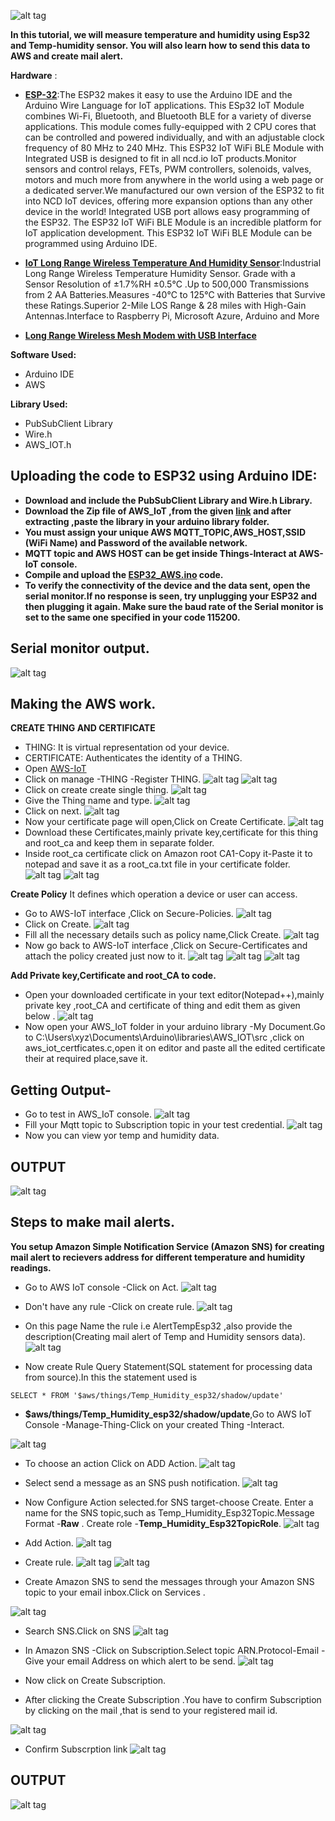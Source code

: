 ![alt tag](https://github.com/mjScientech/Monitoring-Temp-and-Humidity-using-AWS-ESP32/blob/master/imgonline-com-ua-twotoone-XpoMD4Mf6S.jpg)

**In this tutorial, we will measure  temperature and humidity  using Esp32 and Temp-humidity sensor. You will also learn how to send this data to AWS and create mail alert.**


**Hardware** :
- **[ESP-32](https://store.ncd.io/product/esp32-iot-wifi-ble-module-with-integrated-usb/)**:The ESP32 makes it easy to use the Arduino IDE and the Arduino Wire Language for IoT applications. This ESp32 IoT Module combines Wi-Fi, Bluetooth, and Bluetooth BLE for a variety of diverse applications. This module comes fully-equipped with 2 CPU cores that can be controlled and powered individually, and with an adjustable clock frequency of 80 MHz to 240 MHz. This ESP32 IoT WiFi BLE Module with Integrated USB is designed to fit in all ncd.io IoT products.Monitor sensors and control relays, FETs, PWM controllers, solenoids, valves, motors and much more from anywhere in the world using a web page or a dedicated server.We manufactured our own version of the ESP32 to fit into NCD IoT devices, offering more expansion options than any other device in the world! Integrated USB port allows easy programming of the ESP32. The ESP32 IoT WiFi BLE Module is an incredible platform for IoT application development. This ESP32 IoT WiFi BLE Module can be programmed using Arduino IDE.

- **[IoT Long Range Wireless  Temperature And Humidity  Sensor](https://store.ncd.io/product/industrial-long-range-wireless-temperature-humidity-sensor/)**:Industrial Long Range Wireless Temperature Humidity Sensor. Grade with a Sensor Resolution of ±1.7%RH ±0.5°C .Up to 500,000 Transmissions from 2 AA Batteries.Measures -40°C to 125°C with Batteries that Survive these Ratings.Superior 2-Mile LOS Range & 28 miles with High-Gain Antennas.Interface to Raspberry Pi, Microsoft Azure, Arduino and More

- **[Long Range Wireless Mesh Modem with USB Interface](https://store.ncd.io/product/900hp-s3b-long-range-wireless-mesh-modem-with-usb-interface/)**

**Software Used:**
- Arduino IDE
- AWS

**Library Used:**
- PubSubClient Library
- Wire.h
- AWS_IOT.h

##  Uploading the code  to ESP32 using Arduino IDE:
- **Download and include the PubSubClient Library and Wire.h Library.**
- **Download the Zip file of AWS_IoT ,from the given [link](https://github.com/ExploreEmbedded/Hornbill-Examples) and after extracting ,paste the library in your arduino library folder.**
- **You must assign your unique AWS  MQTT_TOPIC,AWS_HOST,SSID (WiFi Name) and Password of the available network.**
- **MQTT topic and AWS HOST can be get inside Things-Interact at AWS-IoT console.**
- **Compile and upload the  [ESP32_AWS.ino](https://github.com/mjScientech/Monitoring-Temp-and-Humidity-using-AWS-ESP32/blob/master/ESP32_AWS.ino) code.**
- **To verify the connectivity of the device and the data sent, open the serial monitor.If no response is seen, try unplugging your ESP32 and then plugging it again. Make sure the baud rate of the Serial monitor is set to the same one specified in your code 115200.**

## Serial monitor output.
![alt tag](https://github.com/mjScientech/Monitoring-Temp-and-Humidity-using-AWS-ESP32/blob/master/serial%20monitor%20output.JPG)

## Making the AWS work.

**CREATE THING AND CERTIFICATE**
- THING: It is virtual representation od your device.
- CERTIFICATE: Authenticates the identity of a THING.
- Open [AWS-IoT](https://eu-central-1.console.aws.amazon.com/iot/home)
- Click on manage -THING -Register THING.
![alt tag](https://github.com/mjScientech/Monitoring-Temp-and-Humidity-using-AWS-ESP32/blob/master/thing1.JPG)
![alt tag](https://github.com/mjScientech/Monitoring-Temp-and-Humidity-using-AWS-ESP32/blob/master/registerthing.JPG)
- Click on create create single thing.
![alt tag](https://github.com/mjScientech/Monitoring-Temp-and-Humidity-using-AWS-ESP32/blob/master/creatething.JPG)
- Give the Thing name and type.
![alt tag](https://github.com/mjScientech/Monitoring-Temp-and-Humidity-using-AWS-ESP32/blob/master/creatething1.JPG)
- Click on next.
![alt tag](https://github.com/mjScientech/Monitoring-Temp-and-Humidity-using-AWS-ESP32/blob/master/creatething2.JPG)
- Now your certificate page will open,Click on Create Certificate.
![alt tag](https://github.com/mjScientech/Monitoring-Temp-and-Humidity-using-AWS-ESP32/blob/master/certificate.JPG)
- Download these Certificates,mainly private key,certificate for this thing and root_ca and keep them in separate folder.
- Inside root_ca certificate click on Amazon root CA1-Copy it-Paste  it to notepad and save it as a root_ca.txt file in your certificate folder.
![alt tag](https://github.com/mjScientech/Monitoring-Temp-and-Humidity-using-AWS-ESP32/blob/master/certificate4.JPG)
![alt tag](https://github.com/mjScientech/Monitoring-Temp-and-Humidity-using-AWS-ESP32/blob/master/rootCA.JPG)

**Create Policy**
It defines which operation a device or user can access.
- Go to AWS-IoT interface ,Click on Secure-Policies.
![alt tag](https://github.com/mjScientech/Monitoring-Temp-and-Humidity-using-AWS-ESP32/blob/master/policy2.JPG)
- Click on Create.
![alt tag](https://github.com/mjScientech/Monitoring-Temp-and-Humidity-using-AWS-ESP32/blob/master/policy4.JPG)
- Fill all the necessary details such as policy name,Click Create.
 ![alt tag](https://github.com/mjScientech/Monitoring-Temp-and-Humidity-using-AWS-ESP32/blob/master/policy6.JPG)
- Now go back to AWS-IoT interface ,Click on Secure-Certificates and attach the policy created just now to it.
 ![alt tag](https://github.com/mjScientech/Monitoring-Temp-and-Humidity-using-AWS-ESP32/blob/master/cert1.JPG)
 ![alt tag](https://github.com/mjScientech/Monitoring-Temp-and-Humidity-using-AWS-ESP32/blob/master/cert2.JPG)
 ![alt tag](https://github.com/mjScientech/Monitoring-Temp-and-Humidity-using-AWS-ESP32/blob/master/cert3.JPG)

**Add Private key,Certificate and root_CA to code.**
- Open your downloaded certificate in your text editor(Notepad++),mainly private key ,root_CA and certificate of thing and edit them as given below .
![alt tag](https://github.com/mjScientech/Monitoring-Temp-and-Humidity-using-AWS-ESP32/blob/master/codecert1.JPG)
- Now open your AWS_IoT folder in your arduino library -My Document.Go to C:\Users\xyz\Documents\Arduino\libraries\AWS_IOT\src ,click on  aws_iot_certficates.c,open it on editor and paste all the edited certificate  their at required place,save it.

## Getting Output-
- Go to test in AWS_IoT console.
![alt tag](https://github.com/mjScientech/Monitoring-Temp-and-Humidity-using-AWS-ESP32/blob/master/test1.JPG)
- Fill your Mqtt topic to Subscription topic in your test credential.
![alt tag](https://github.com/mjScientech/Monitoring-Temp-and-Humidity-using-AWS-ESP32/blob/master/test2.JPG)
- Now you can view yor temp and humidity data.

## OUTPUT
![alt tag](https://github.com/mjScientech/Monitoring-Temp-and-Humidity-using-AWS-ESP32/blob/master/AWS_Output.JPG)

## Steps to make mail alerts.

**You setup Amazon Simple Notification Service (Amazon SNS) for creating mail alert  to recievers address for different temperature and humidity readings.**

- Go to AWS IoT console -Click on Act.
![alt tag](https://github.com/mjScientech/Temp-and-Humidity-Alert--AWS-ESP32/blob/master/alert1.JPG)

- Don't have any rule -Click on create rule.
![alt tag](https://github.com/mjScientech/Temp-and-Humidity-Alert--AWS-ESP32/blob/master/alert2.JPG)

- On this page Name the rule i.e AlertTempEsp32 ,also provide the description(Creating mail alert of Temp and Humidity sensors data).
![alt tag](https://github.com/mjScientech/Temp-and-Humidity-Alert--AWS-ESP32/blob/master/alert3.JPG)

- Now create Rule Query Statement(SQL statement for processing data from source).In this the statement used is
```
SELECT * FROM '$aws/things/Temp_Humidity_esp32/shadow/update'

```
- **$aws/things/Temp_Humidity_esp32/shadow/update**,Go to AWS IoT Console -Manage-Thing-Click on your created Thing -Interact.

![alt tag](https://github.com/mjScientech/Temp-and-Humidity-Alert--AWS-ESP32/blob/master/alert4.JPG)

- To choose an action Click on ADD Action.
![alt tag](https://github.com/mjScientech/Temp-and-Humidity-Alert--AWS-ESP32/blob/master/alert5.JPG)

- Select send a message as an SNS push notification.
![alt tag](https://github.com/mjScientech/Temp-and-Humidity-Alert--AWS-ESP32/blob/master/alert6.JPG)

- Now Configure Action selected.for SNS target-choose Create. Enter a name for the SNS topic,such as Temp_Humidity_Esp32Topic.Message Format -**Raw** . Create role -**Temp_Humidity_Esp32TopicRole**.
![alt tag](https://github.com/mjScientech/Temp-and-Humidity-Alert--AWS-ESP32/blob/master/alert7.JPG)

- Add Action.
![alt tag](https://github.com/mjScientech/Temp-and-Humidity-Alert--AWS-ESP32/blob/master/alert8.JPG)

- Create rule.
![alt tag](https://github.com/mjScientech/Temp-and-Humidity-Alert--AWS-ESP32/blob/master/alert9.JPG)
![alt tag](https://github.com/mjScientech/Temp-and-Humidity-Alert--AWS-ESP32/blob/master/alert10.JPG)

- Create Amazon SNS to send the messages through your Amazon SNS topic to your email inbox.Click on Services .

![alt tag](https://github.com/mjScientech/Temp-and-Humidity-Alert--AWS-ESP32/blob/master/alert11.JPG)

- Search SNS.Click on SNS
![alt tag](https://github.com/mjScientech/Temp-and-Humidity-Alert--AWS-ESP32/blob/master/alert12.JPG)

- In Amazon SNS -Click on Subscription.Select topic ARN.Protocol-Email -Give your email Address on which alert to be send.
![alt tag](https://github.com/mjScientech/Temp-and-Humidity-Alert--AWS-ESP32/blob/master/alert13.JPG)

- Now click on Create Subscription.

- After clicking the Create Subscription .You have to confirm Subscription by clicking on the mail ,that is send to your registered mail id.

![alt tag](https://github.com/mjScientech/Temp-and-Humidity-Alert--AWS-ESP32/blob/master/Alert20.JPG)

- Confirm Subscrption link
![alt tag](https://github.com/mjScientech/Temp-and-Humidity-Alert--AWS-ESP32/blob/master/Alert.JPG)

## OUTPUT

![alt tag](https://github.com/mjScientech/Temp-and-Humidity-Alert--AWS-ESP32/blob/master/emailOutput.JPG)
